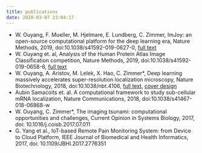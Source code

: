 ```yaml
---
title: publications
date: 2020-03-07 23:04:17
---
```


* W. Ouyang, F. Mueller, M. Hjelmare, E. Lundberg, C. Zimmer, ImJoy: an open-source computational platform for the deep learning era, Nature Methods, 2019, doi:10.1038/s41592-019-0627-0, [full text](https://rdcu.be/bYbGO)
* W. Ouyang et. al, Analysis of the Human Protein Atlas Image Classification competition, Nature Methods, 2019, doi:10.1038/s41592-019-0658-6, [full text](https://www.nature.com/articles/s41592-019-0658-6)
* W. Ouyang, A. Aristov, M. Lelek, X. Hao, C. Zimmer*, Deep learning massively accelerates super-resolution localization microscopy, Nature Biotechnology, 2018, doi:10.1038/nbt.4106, [full text](https://rdcu.be/LGtc), [cover design](https://www.nature.com/nbt/volumes/36/issues/5)
* Aubin Samacoits et. al. A computational framework to study sub-cellular mRNA localization, Nature Communications, 2018, doi:10.1038/s41467-018-06868-w
* W. Ouyang, C. Zimmer*, The imaging tsunami: computational opportunities and challenges, Current Opinion in Systems Biology, 2017, doi: 10.1016/j.coisb.2017.07.011
* G. Yang et al., IoT-based Remote Pain Monitoring System: from Device to Cloud Platform, IEEE Journal of Biomedical and Health Informatics, 2017, doi: 10.1109/JBHI.2017.2776351
